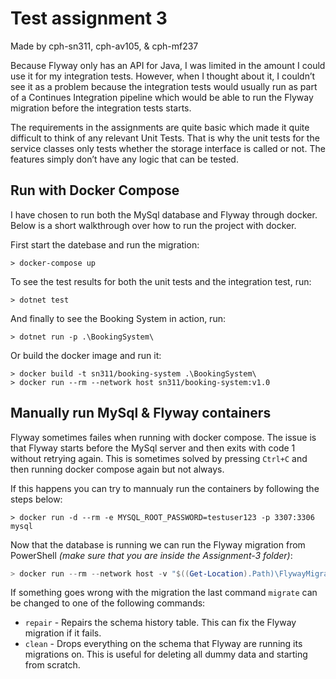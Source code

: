 # Test assignment 3

Made by cph-sn311, cph-av105, & cph-mf237

Because Flyway only has an API for Java, I was limited in the amount I could use it for my integration tests. However, when I thought about it, I couldn’t see it as a problem because the integration tests would usually run as part of a Continues Integration pipeline which would be able to run the Flyway migration before the integration tests starts.

The requirements in the assignments are quite basic which made it quite difficult to think of any relevant Unit Tests. That is why the unit tests for the service classes only tests whether the storage interface is called or not. The features simply don’t have any logic that can be tested.

## Run with Docker Compose

I have chosen to run both the MySql database and Flyway through docker. Below is a short walkthrough over how to run the project with docker.

First start the datebase and run the migration:

```
> docker-compose up
```

To see the test results for both the unit tests and the integration test, run:

```
> dotnet test
```

And finally to see the Booking System in action, run:

```
> dotnet run -p .\BookingSystem\
```

Or build the docker image and run it:

```
> docker build -t sn311/booking-system .\BookingSystem\
> docker run --rm --network host sn311/booking-system:v1.0
```

## Manually run MySql & Flyway containers

Flyway sometimes failes when running with docker compose. The issue is that Flyway starts before the MySql server and then exits with code 1 without retrying again. This is sometimes solved by pressing `Ctrl+C` and then running docker compose again but not always.

If this happens you can try to mannualy run the containers by following the steps below:

```
> docker run -d --rm -e MYSQL_ROOT_PASSWORD=testuser123 -p 3307:3306 mysql
```

Now that the database is running we can run the Flyway migration from PowerShell _(make sure that you are inside the Assignment-3 folder)_:

```powershell
> docker run --rm --network host -v "$((Get-Location).Path)\FlywayMigration\conf:/flyway/conf" -v "$((Get-Location).Path)\FlywayMigration\sql:/flyway/sql" flyway/flyway "-teams" migrate
```

If something goes wrong with the migration the last command `migrate` can be changed to one of the following commands:

- `repair` - Repairs the schema history table. This can fix the Flyway migration if it fails.
- `clean` - Drops everything on the schema that Flyway are running its migrations on. This is useful for deleting all dummy data and starting from scratch. 
